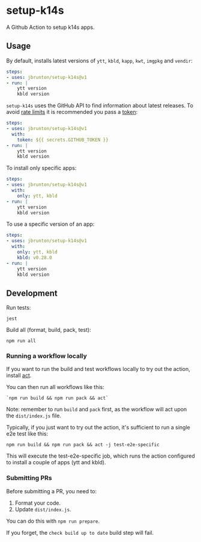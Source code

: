 # setup-k14s

A Github Action to setup k14s apps.

## Usage

By default, installs latest versions of `ytt`, `kbld`, `kapp`, `kwt`, `imgpkg` and `vendir`:

```yaml
steps:
- uses: jbrunton/setup-k14s@v1
- run: |
    ytt version
    kbld version
```

`setup-k14s` uses the GitHub API to find information about latest releases. To avoid [rate limits](https://developer.github.com/v3/#rate-limiting) it is recommended you pass a [token](https://help.github.com/en/actions/configuring-and-managing-workflows/authenticating-with-the-github_token):

```yaml
steps:
- uses: jbrunton/setup-k14s@v1
  with:
    token: ${{ secrets.GITHUB_TOKEN }}
- run: |
    ytt version
    kbld version
```

To install only specific apps:

```yaml
steps:
- uses: jbrunton/setup-k14s@v1
  with:
    only: ytt, kbld
- run: |
    ytt version
    kbld version
```

To use a specific version of an app:

```yaml
steps:
- uses: jbrunton/setup-k14s@v1
  with:
    only: ytt, kbld
    kbld: v0.28.0
- run: |
    ytt version
    kbld version
```

## Development

Run tests:

    jest
    
Build all (format, build, pack, test):

    npm run all

### Running a workflow locally

If you want to run the build and test workflows locally to try out the action, install [act](https://github.com/nektos/act).

You can then run all workflows like this:

    `npm run build && npm run pack && act`

Note: remember to run `build` and `pack` first, as the workflow will act upon the `dist/index.js` file.

Typically, if you just want to try out the action, it's sufficient to run a single e2e test like this:

    npm run build && npm run pack && act -j test-e2e-specific

This will execute the test-e2e-specific job, which runs the action configured to install a couple of apps (ytt and kbld).

### Submitting PRs

Before submitting a PR, you need to:

1. Format your code.
2. Update `dist/index.js`.

You can do this with `npm run prepare`.

If you forget, the `check build up to date` build step will fail.
